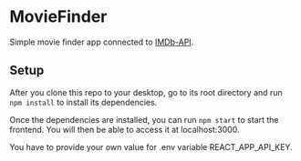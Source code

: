 # MovieFinder

Simple movie finder app connected to [IMDb-API](https://imdb-api.com/).

## Setup

After you clone this repo to your desktop, go to its root directory and run `npm install` to install its dependencies.

Once the dependencies are installed, you can run `npm start` to start the frontend. You will then be able to access it at localhost:3000.

You have to provide your own value for .env variable REACT_APP_API_KEY.